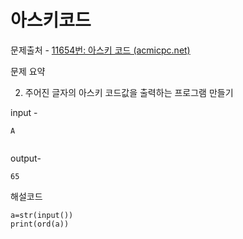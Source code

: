 # 아스키코드 

문제출처 - [11654번: 아스키 코드 (acmicpc.net)](https://www.acmicpc.net/problem/11654)

문제 요약 

2. 주어진 글자의 아스키 코드값을 출력하는 프로그램 만들기 

input - 

```
A
 
```

output-

```
65
```

해설코드 

```
a=str(input())
print(ord(a))
```


